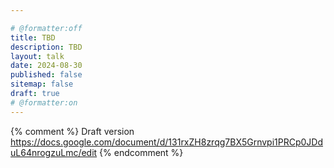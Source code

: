 ```yaml
---

# @formatter:off
title: TBD
description: TBD
layout: talk
date: 2024-08-30
published: false
sitemap: false
draft: true
# @formatter:on
---
```


{% comment %}
Draft version https://docs.google.com/document/d/131rxZH8zrqg7BX5Grnvpi1PRCp0JDduL64nrogzuLmc/edit
{% endcomment %}
